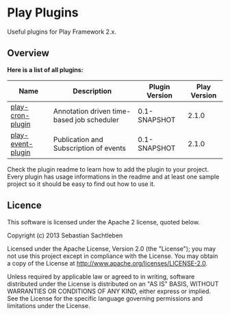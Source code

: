 # Play  Plugins

Useful plugins for Play Framework 2.x.

## Overview

**Here is a list of all plugins:**

| Name                       | Description                                | Plugin Version | Play Version |
| -------------------------- | ------------------------------------------ | -------------- | ------------ |
| [play-cron-plugin](cron)   | Annotation driven time-based job scheduler | 0.1-SNAPSHOT   | 2.1.0        |
| [play-event-plugin](event) | Publication and Subscription of events     | 0.1-SNAPSHOT   | 2.1.0        |

Check the plugin readme to learn how to add the plugin to your project. Every plugin has usage informations in the readme and at least one sample project so it should be easy to find out how to use it.

## Licence

This software is licensed under the Apache 2 license, quoted below.

Copyright (c) 2013 Sebastian Sachtleben

Licensed under the Apache License, Version 2.0 (the "License"); you may not use this project except in compliance with the License. You may obtain a copy of the License at http://www.apache.org/licenses/LICENSE-2.0.

Unless required by applicable law or agreed to in writing, software distributed under the License is distributed on an "AS IS" BASIS, WITHOUT WARRANTIES OR CONDITIONS OF ANY KIND, either express or implied. See the License for the specific language governing permissions and limitations under the License.